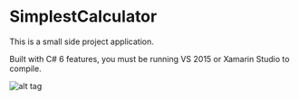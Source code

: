 # SimplestCalculator
This is a small side project application.

Built with C# 6 features, you must be running VS 2015 or Xamarin Studio to compile.

![alt tag](https://cloud.githubusercontent.com/assets/8529024/21974667/1cbf0614-db96-11e6-8471-54a278f29331.png)
